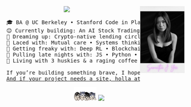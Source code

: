 <div align="center">
<img src="https://raw.githubusercontent.com/samanthajyee/samanthajyee/main/Polaroid.png" width="23.5%" align="right" />
<img src="https://readme-typing-svg.demolab.com?font=Inconsolata&weight=500&size=40&duration=4000&pause=300&color=e0acea&center=true&vCenter=true&multiline=true&repeat=false&random=false&width=1000&height=140&lines=Oh%2C+hi!+Let%E2%80%99s+skip+the+small+talk%2C+shall+we%3F;I%E2%80%99m+Sam%2C+a+self-taught+programmer+%E2%9C%BD" width="70%" />
<pre>
    🎓 BA @ UC Berkeley • Stanford Code in Place 2024 • UN Youth Delegate
    😌 Currently building: An AI Stock Trading Bot • A Youth Baseball App MVP
    💫 Dreaming up: Crypto-native lending circles & family trusts @ WMNCAP
    🧵 Laced with: Mutual care • Systems thinking • Intentional design
    🫦 Getting freaky with: Deep RL • Blockchain • Smart contract architecture   
    🌙 Pulling late nights with: JS • Python • Solidity • VSCode • Pen & paper
    🐺 Living with 3 huskies & a raging coffee addiction (I do not sleep lol)<br>
    If you’re building something brave, I hope you don’t do it alone.
    <a href="https://samanthajyee.webflow.io">And if your project needs a site, holla at me over here.</a>
</pre>
<img src="https://raw.githubusercontent.com/samanthajyee/samanthajyee/refs/heads/main/Huskies.gif" width="60" />
<img src="https://komarev.com/ghpvc/?username=samanthajyee&color=e0acea" />
</div>
